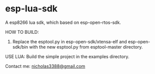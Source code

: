 # esp-lua-sdk
A esp8266 lua sdk, which based on esp-open-rtos-sdk.

HOW TO BUILD:
1. Replace the esptool.py in esp-open-sdk/xtensa-elf and esp-open-sdk/bin with the new esptool.py from esptool-master directory.

USE LUA:
Build the simple project in the examples directory.


Contact me: nicholas3388@gmail.com
